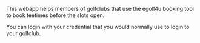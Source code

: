 This webapp helps members of golfclubs that use the egolf4u booking tool to book teetimes before the slots open.

You can login with your credential that you would normally use to login to your golfclub.